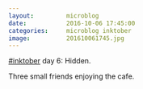 ```yaml
---
layout:         microblog
date:           2016-10-06 17:45:00
categories:     microblog inktober
image:          201610061745.jpg
---
```

[#inktober](/categories/inktober) day 6: Hidden.

Three small friends enjoying the cafe.
